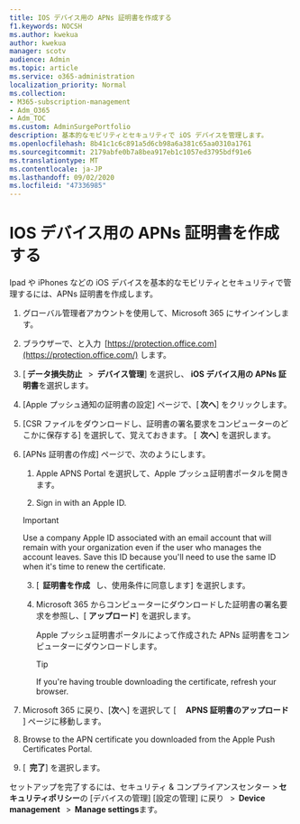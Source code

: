 ```yaml
---
title: IOS デバイス用の APNs 証明書を作成する
f1.keywords: NOCSH
ms.author: kwekua
author: kwekua
manager: scotv
audience: Admin
ms.topic: article
ms.service: o365-administration
localization_priority: Normal
ms.collection:
- M365-subscription-management
- Adm_O365
- Adm_TOC
ms.custom: AdminSurgePortfolio
description: 基本的なモビリティとセキュリティで iOS デバイスを管理します。
ms.openlocfilehash: 8b41c1c6c891a5d6cb98a6a381c65aa0310a1761
ms.sourcegitcommit: 2179abfe0b7a8bea917eb1c1057ed3795bdf91e6
ms.translationtype: MT
ms.contentlocale: ja-JP
ms.lasthandoff: 09/02/2020
ms.locfileid: "47336985"
---
```

# <a name="create-an-apns-certificate-for-ios-devices"></a>IOS デバイス用の APNs 証明書を作成する

Ipad や iPhones などの iOS デバイスを基本的なモビリティとセキュリティで管理するには、APNs 証明書を作成します。

1. グローバル管理者アカウントを使用して、Microsoft 365 にサインインします。
    
2. ブラウザーで、と入力  [https://protection.office.com](https://protection.office.com/) します。
    
3. [ **データ損失防止**   >  **デバイス管理**] を選択し、 **iOS デバイス用の APNs 証明書**を選択します。    

4. [Apple プッシュ通知の証明書の設定] ページで、[ **次へ**] をクリックします。
    
5. [CSR ファイルをダウンロードし、証明書の署名要求をコンピューターのどこかに保存する] を選択して、覚えておきます。 [  **次へ**] を選択します。
    
6. [APNs 証明書の作成] ページで、次のようにします。  

    1. Apple APNS Portal を選択して、Apple プッシュ証明書ポータルを開きます。
    
    2. Sign in with an Apple ID.   

    >[!IMPORTANT]
    >Use a company Apple ID associated with an email account that will remain with your organization even if the user who manages the account leaves. Save this ID because you'll need to use the same ID when it's time to renew the certificate.

    3. [  **証明書を作成**   し、使用条件に同意します] を選択します。
    
    4. Microsoft 365 からコンピューターにダウンロードした証明書の署名要求を参照し、[ **アップロード**] を選択します。
    
        Apple プッシュ証明書ポータルによって作成された APNs 証明書をコンピューターにダウンロードします。
    
       >[!TIP]
       >If you're having trouble downloading the certificate, refresh your browser.

7. Microsoft 365 に戻り、[**次**へ] を選択して [     **APNS 証明書のアップロード**   ] ページに移動します。
    
8.  Browse to the APN certificate you downloaded from the Apple Push Certificates Portal.
    
9. [  **完了**] を選択します。
    
セットアップを完了するには、セキュリティ & コンプライアンスセンター > **セキュリティポリシー**の [デバイスの管理] [設定の管理] に戻り   >  **Device management**   >  **Manage settings**ます。
